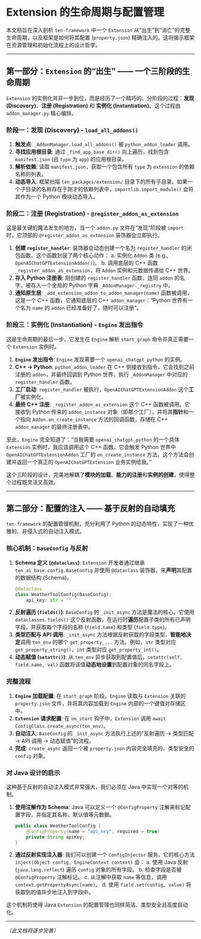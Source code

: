 # Extension 的生命周期与配置管理

本文档旨在深入剖析 `ten-framework` 中一个 `Extension` 从“出生”到“消亡”的完整生命周期，以及框架是如何将其配置 (`property.json`) 精确注入的。这将揭示框架在资源管理和初始化流程上的设计哲学。

---

## 第一部分：`Extension` 的“出生” —— 一个三阶段的生命周期

`Extension` 的实例化并非一步到位，而是经历了一个精巧的、分阶段的过程：**发现 (Discovery)**、**注册 (Registration)** 和 **实例化 (Instantiation)**。这个过程由 `addon_manager.py` 精心编排。

### 阶段一：发现 (Discovery) - `load_all_addons()`

1.  **触发点**: `_AddonManager.load_all_addons()` 被 `python_addon_loader` 调用。
2.  **寻找应用根目录**: 通过 `_find_app_base_dir()` 向上遍历，找到包含 `manifest.json` (且 `type` 为 `app`) 的应用根目录。
3.  **解析依赖**: 读取 `manifest.json`，获取一个包含所有 `type` 为 `extension` 的依赖名称的列表。
4.  **动态导入**: 框架扫描 `ten_packages/extension/` 目录下的所有子目录。如果一个子目录的名称存在于刚才的依赖列表中，`importlib.import_module()` 会将其作为一个 Python 模块动态导入。

### 阶段二：注册 (Registration) - `@register_addon_as_extension`

这是最关键的魔法发生的地方。当一个 `addon.py` 文件在“发现”阶段被 `import` 时，它顶部的 `@register_addon_as_extension` 装饰器会立即执行。

1.  **创建 `register_handler`**: 装饰器会动态创建一个名为 `register_handler` 的闭包函数。这个函数封装了两个核心动作：
    a. 实例化 `Addon` 类 (e.g., `OpenAIChatGPTExtensionAddon()`)。
    b. 调用底层的 C++ 函数 `_register_addon_as_extension`，将 `Addon` 实例和元数据传递给 C++ 世界。
2.  **存入 Python 注册表**: 刚创建的 `register_handler` 函数，连同 `addon` 的名字，被存入一个全局的 Python 字典 `_AddonManager._registry` 中。
3.  **通知原生层**: `_add_extension_addon_to_addon_manager(name)` 函数被调用，这是一个 C++ 函数，它通知底层的 C++ `addon_manager`：“Python 世界有一个名为 `name` 的 `addon` 已经准备好了，随时可以注册”。

### 阶段三：实例化 (Instantiation) - `Engine` 发出指令

这是生命周期的最后一步，它发生在 `Engine` 解析 `start_graph` 命令并真正需要一个 `Extension` 实例时。

1.  **`Engine` 发出指令**: `Engine` 发现需要一个 `openai_chatgpt_python` 的实例。
2.  **C++ -> Python**: `python_addon_loader` 在 C++ 侧接收到指令，它会找到之前注册的 `addon`，并最终回调到 Python 世界，执行 `_AddonManager` 中对应的 `register_handler` 函数。
3.  **工厂启动**: `register_handler` 被执行，`OpenAIChatGPTExtensionAddon` 这个**工厂**被实例化。
4.  **最终 C++ 注册**: `_register_addon_as_extension` 这个 C++ 函数被调用。它接收到 Python 传来的 `addon_instance` 对象（即那个工厂），并将其**指针**和一个指向 `Addon.on_create_instance` 方法的回调函数，存储在 C++ `addon_manager` 的最终注册表中。

至此，`Engine` 完全知道了：“当我需要 `openai_chatgpt_python` 的一个具体 `Extension` 实例时，我应该调用这个 C++ 函数，它会触发 Python 世界中 `OpenAIChatGPTExtensionAddon` 工厂的 `on_create_instance` 方法，这个方法会创建并返回一个真正的 `OpenAIChatGPTExtension` 业务实例给我。”

这个三阶段的设计，完美地解耦了**模块的加载**、**能力的注册**和**实例的创建**，使得整个过程既灵活又高效。

---

## 第二部分：配置的注入 —— 基于反射的自动填充

`ten-framework` 的配置管理机制，充分利用了 Python 的动态特性，实现了一种优雅的、非侵入式的自动注入模式。

### 核心机制：`BaseConfig` 与反射

1.  **Schema 定义 (`@dataclass`)**: `Extension` 开发者通过继承 `ten_ai_base.config.BaseConfig` 并使用 `@dataclass` 装饰器，来**声明**其配置的数据结构 (Schema)。
    ```python
    @dataclass
    class WeatherToolConfig(BaseConfig):
        api_key: str = ""
    ```
2.  **反射遍历 (`fields()`)**: `BaseConfig` 的 `_init_async` 方法是魔法的核心。它使用 `dataclasses.fields()` 这个反射函数，在运行时**遍历**配置子类的所有已声明字段，并获取每个字段的名称 (`field.name`) 和类型 (`field.type`)。
3.  **类型匹配与 API 调用**: `_init_async` 方法根据反射获取的字段类型，**智能地决定**调用 `ten_env` 的哪个 `get_property_...` 方法。例如，`str` 类型对应 `get_property_string()`，`int` 类型对应 `get_property_int()`。
4.  **动态赋值 (`setattr()`)**: 从 `ten_env` 异步获取到配置值后，`setattr(self, field.name, val)` 函数将该值**动态地设置**到配置对象的同名字段上。

### 完整流程

1.  **`Engine` 加载配置**: 在 `start_graph` 阶段，`Engine` 读取与 `Extension` 关联的 `property.json` 文件，并将其内容加载到 `Engine` 内部的一个键值对存储区中。
2.  **`Extension` 请求配置**: 在 `on_start` 钩子中，`Extension` 调用 `await ConfigClass.create_async(ten_env)`。
3.  **自动注入**: `BaseConfig` 的 `_init_async` 方法执行上述的“反射遍历 -> 类型匹配 -> API 调用 -> 动态赋值”的流程。
4.  **完成**: `create_async` 返回一个被 `property.json` 内容完全填充的、类型安全的 `config` 对象。

### 对 Java 设计的启示

这种基于反射的自动注入模式非常强大，我们必须在 Java 中实现一个对等的机制。

1.  **使用注解作为 Schema**: Java 可以定义一个 `@ConfigProperty` 注解来标记配置字段，并指定其名称、默认值等元数据。
    ```java
    public class WeatherToolConfig {
        @ConfigProperty(name = "api_key", required = true)
        private String apiKey;
    }
    ```
2.  **通过反射实现注入器**: 我们可以创建一个 `ConfigInjector` 服务。它的核心方法 `inject(Object config, EngineContext context)` 会：
    a. 使用 Java 反射 (`java.lang.reflect`) 遍历 `config` 对象的所有字段。
    b. 检查字段是否被 `@ConfigProperty` 注解标记。
    c. 从注解中获取 `name` 等信息，调用 `context.getPropertyAsync(name)`。
    d. 使用 `field.set(config, value)` 将获取到的值异步地注入到字段中。

这个机制将使得 Java `Extension` 的配置管理也同样简洁、类型安全且高度自动化。

---

_（此文档将逐步完善）_
